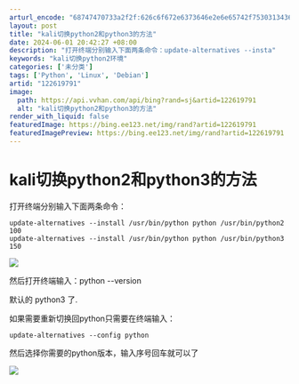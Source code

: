 ```yaml
---
arturl_encode: "68747470733a2f2f:626c6f672e6373646e2e6e65742f753031343630323232382f:61727469636c652f64657461696c732f313232363139373931"
layout: post
title: "kali切换python2和python3的方法"
date: 2024-06-01 20:42:27 +08:00
description: "打开终端分别输入下面两条命令：update-alternatives --insta"
keywords: "kali切换python2环境"
categories: ['未分类']
tags: ['Python', 'Linux', 'Debian']
artid: "122619791"
image:
  path: https://api.vvhan.com/api/bing?rand=sj&artid=122619791
  alt: "kali切换python2和python3的方法"
render_with_liquid: false
featuredImage: https://bing.ee123.net/img/rand?artid=122619791
featuredImagePreview: https://bing.ee123.net/img/rand?artid=122619791
---
```


# kali切换python2和python3的方法

打开终端分别输入下面两条命令：

```
update-alternatives --install /usr/bin/python python /usr/bin/python2 100
update-alternatives --install /usr/bin/python python /usr/bin/python3 150
```

![](https://i-blog.csdnimg.cn/blog_migrate/d70c86442cb930587066f0227b5fbfe5.png)

然后打开终端输入：python --version

默认的 python3 了.

如果需要重新切换回python只需要在终端输入：

```
update-alternatives --config python
```

然后选择你需要的python版本，输入序号回车就可以了

![](https://i-blog.csdnimg.cn/blog_migrate/67494e15d02361ca0fdf23fb4e41c536.png)